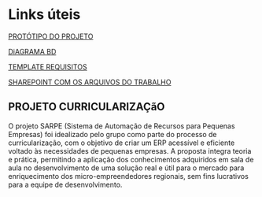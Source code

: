 # Links úteis

[PROTÓTIPO DO PROJETO](https://www.figma.com/design/kuW0L3tRVlR3MMbPVp2vag/SARPE?node-id=0-1&t=fCSb8x1bStUosHkg-1)

[DiAGRAMA BD](https://dbdiagram.io/d/6838f976bd74709cb72f2d53)

[TEMPLATE REQUISITOS](https://docs.google.com/document/d/1w83ZcpKWXXyAxtSeFHH5XMu-wAxejjLs)

[SHAREPOINT COM OS ARQUIVOS DO TRABALHO](https://drive.google.com/drive/folders/15U6kIRS_97hEN1NLkGoDlB09NxViDXAb?usp=drive_link)

## PROJETO CURRICULARIZAÇãO

O projeto SARPE (Sistema de Automação de Recursos para Pequenas Empresas) foi idealizado pelo grupo como parte do processo de curricularização, com o objetivo de criar um ERP acessível e eficiente voltado às necessidades de pequenas empresas. A proposta integra teoria e prática, permitindo a aplicação dos conhecimentos adquiridos em sala de aula no desenvolvimento de uma solução real e útil para o mercado para enriquecimento dos micro-empreendedores regionais, sem fins lucrativos para a equipe de desenvolvimento.
